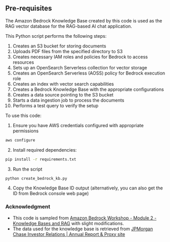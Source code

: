 ## Pre-requisites
The Amazon Bedrock Knowledge Base created by this code is used as the RAG vector database for the RAG-based AI chat application.

This Python script performs the following steps:

1. Creates an S3 bucket for storing documents
2. Uploads PDF files from the specified directory to S3
3. Creates necessary IAM roles and policies for Bedrock to access resources
4. Sets up an OpenSearch Serverless collection for vector storage
5. Creates an OpenSearch Serverless (AOSS) policy for Bedrock execution role
6. Creates an index with vector search capabilities
7. Creates a Bedrock Knowledge Base with the appropriate configurations
8. Creates a data source pointing to the S3 bucket
9. Starts a data ingestion job to process the documents
10. Performs a test query to verify the setup

To use this code:

1. Ensure you have AWS credentials configured with appropriate permissions
```bash
aws configure
```

2. Install required dependencies:
```bash
pip install -r requirements.txt
```
3. Run the script
```bash
python create_bedrock_kb.py
```

4. Copy the Knowledge Base ID output (alternatively, you can also get the ID from Bedrock console web page)

### Acknowledgment
- This code is sampled from [Amazon Bedrock Workshop - Module 2 - Knowledge Bases and RAG](https://github.com/aws-samples/amazon-bedrock-workshop/tree/75aa73f60903f85bd0c7abc84fa6ff85c0789105/02_Knowledge_Bases_and_RAG) with slight modifications.
- The data used for the knowledge base is retrieved from [JPMorgan Chase Investor Relations | Annual Report & Proxy site](https://www.jpmorganchase.com/ir/annual-report)